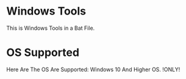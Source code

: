 # Windows Tools
This is Windows Tools in a Bat File.
# OS Supported
Here Are The OS Are Supported:
Windows 10 And Higher OS. !ONLY!


